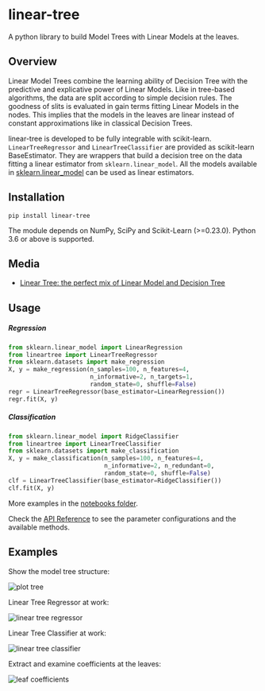 # linear-tree
A python library to build Model Trees with Linear Models at the leaves.

## Overview
Linear Model Trees combine the learning ability of Decision Tree with the predictive and explicative power of Linear Models. 
Like in tree-based algorithms, the data are split according to simple decision rules. The goodness of slits is evaluated in gain terms fitting Linear Models in the nodes. This implies that the models in the leaves are linear instead of constant approximations like in classical Decision Trees. 

linear-tree is developed to be fully integrable with scikit-learn. ```LinearTreeRegressor``` and ```LinearTreeClassifier``` are provided as scikit-learn BaseEstimator. They are wrappers that build a decision tree on the data fitting a linear estimator from ```sklearn.linear_model```. All the models available in [sklearn.linear_model](https://scikit-learn.org/stable/modules/classes.html#module-sklearn.linear_model) can be used as linear estimators. 

## Installation
```shell
pip install linear-tree
```
The module depends on NumPy, SciPy and Scikit-Learn (>=0.23.0). Python 3.6 or above is supported.

## Media
- [Linear Tree: the perfect mix of Linear Model and Decision Tree](https://towardsdatascience.com/linear-tree-the-perfect-mix-of-linear-model-and-decision-tree-2eaed21936b7)

## Usage
##### Regression
```python
from sklearn.linear_model import LinearRegression
from lineartree import LinearTreeRegressor
from sklearn.datasets import make_regression
X, y = make_regression(n_samples=100, n_features=4,
                       n_informative=2, n_targets=1,
                       random_state=0, shuffle=False)
regr = LinearTreeRegressor(base_estimator=LinearRegression())
regr.fit(X, y)
```
##### Classification
```python
from sklearn.linear_model import RidgeClassifier
from lineartree import LinearTreeClassifier
from sklearn.datasets import make_classification
X, y = make_classification(n_samples=100, n_features=4,
                           n_informative=2, n_redundant=0,
                           random_state=0, shuffle=False)
clf = LinearTreeClassifier(base_estimator=RidgeClassifier())
clf.fit(X, y)
```
More examples in the [notebooks folder](https://github.com/cerlymarco/linear-tree/tree/main/notebooks).

Check the [API Reference](https://github.com/cerlymarco/linear-tree/blob/main/notebooks/README.md) to see the parameter configurations and the available methods.

## Examples
Show the model tree structure:

![plot tree](https://raw.githubusercontent.com/cerlymarco/linear-tree/master/imgs/plot_tree.png)

Linear Tree Regressor at work:

![linear tree regressor](https://raw.githubusercontent.com/cerlymarco/linear-tree/master/imgs/linear_tree_reg.png)

Linear Tree Classifier at work:

![linear tree classifier](https://raw.githubusercontent.com/cerlymarco/linear-tree/master/imgs/linear_tree_class.png)

Extract and examine coefficients at the leaves:

![leaf coefficients](https://raw.githubusercontent.com/cerlymarco/linear-tree/master/imgs/leaf_coefficients.png)
